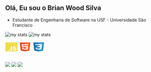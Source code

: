 ## Olá, Eu sou o Brian Wood Silva

- Estudante de Engenharia de Software na USF - Universidade São Francisco

<img alt="my stats" aling ="left"  width="50%" src="https://github-readme-stats.vercel.app/api?username=BrianWS01&show_icons=true&theme=dark"/>
<img alt="my stats" aling ="left"  width="50%" src="https://github-readme-stats.vercel.app/api/top-langs/?username=BrianWS01&layout=compact&theme=dark"/>

<div style="display: inline_block"><br>
  <img align="center" alt="Brian-Js" height="30" width="40" src="https://raw.githubusercontent.com/devicons/devicon/master/icons/javascript/javascript-plain.svg">
  <img align="center" alt="Brian-HTML" height="30" width="40" src="https://raw.githubusercontent.com/devicons/devicon/master/icons/html5/html5-original.svg">
  <img align="center" alt="Brian-CSS" height="30" width="40" src="https://raw.githubusercontent.com/devicons/devicon/master/icons/css3/css3-original.svg">
</div>

<br>
<br>

<div> 
  <a href="https://www.instagram.com/brianws2/" target="_blank"><img src="https://img.shields.io/badge/-Instagram-%23E4405F?style=for-the-badge&logo=instagram&logoColor=white" target="_blank"></a>
  <a href = "mailto:brianwood1126@gmail.com"><img src="https://img.shields.io/badge/-Gmail-%23333?style=for-the-badge&logo=gmail&logoColor=white" target="_blank"></a>
  <a href="https://www.linkedin.com/in/brian-wood00/" target="_blank"><img src="https://img.shields.io/badge/-LinkedIn-%230077B5?style=for-the-badge&logo=linkedin&logoColor=white" target="_blank"></a> 
  
</div>
